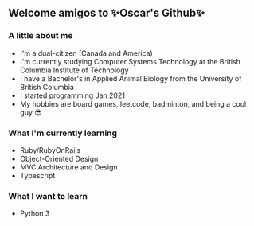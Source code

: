 ## Welcome amigos to ✨Oscar's Github✨

### A little about me
* I'm a dual-citizen (Canada and America)
* I'm currently studying Computer Systems Technology at the British Columbia Institute of Technology
* I have a Bachelor's in Applied Animal Biology from the University of British Columbia
* I started programming Jan 2021
* My hobbies are board games, leetcode, badminton, and being a cool guy :sunglasses:

### What I'm currently learning
* Ruby/RubyOnRails
* Object-Oriented Design
* MVC Architecture and Design
* Typescript

### What I want to learn
* Python 3

<!--
**oscarlaaaa/oscarlaaaa** is a ✨ _special_ ✨ repository because its `README.md` (this file) appears on your GitHub profile.

Here are some ideas to get you started:

- 🔭 I’m currently working on ...
- 🌱 I’m currently learning ...
- 👯 I’m looking to collaborate on ...
- 🤔 I’m looking for help with ...
- 💬 Ask me about ...
- 📫 How to reach me: ...
- 😄 Pronouns: ...
- ⚡ Fun fact: ...
-->
